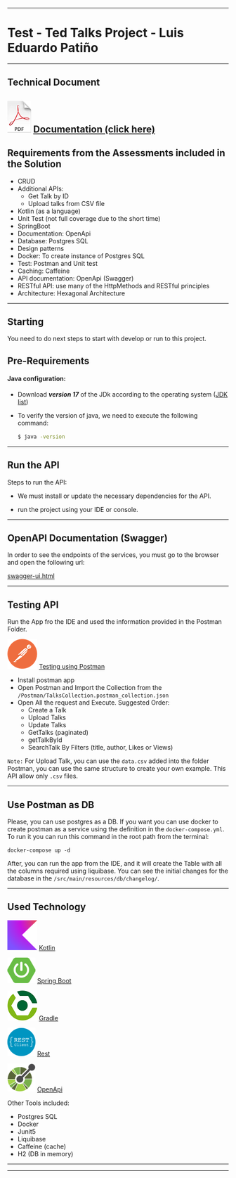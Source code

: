 ***

# Test - Ted Talks Project - Luis Eduardo Patiño

***

## Technical Document

## ![Documentation](documentation/pdf.png) [Documentation (click here)](documentation/Java_programming_intake.pdf)

## Requirements from the Assessments included in the Solution

- CRUD
- Additional APIs:
  - Get Talk by ID
  - Upload talks from CSV file
- Kotlin (as a language)
- Unit Test (not full coverage due to the short time)
- SpringBoot
- Documentation: OpenApi
- Database: Postgres SQL
- Design patterns
- Docker: To create instance of Postgres SQL
- Test: Postman and Unit test
- Caching: Caffeine
- API documentation: OpenApi (Swagger)
- RESTful API: use many of the HttpMethods and RESTful principles
- Architecture: Hexagonal Architecture

***

## Starting

You need to do next steps to start with develop or run to this project.

## Pre-Requirements

#### Java configuration:

- Download  ***version 17*** of the JDk according to the operating
  system ([JDK list](https://www.oracle.com/java/technologies/downloads/#java17))


- To verify the version of java, we need to execute the following command:
    ```sh
    $ java -version
    ```

***

## Run the API

Steps to run the API:

- We must install or update the necessary dependencies for
  the API.

- run the project using your IDE or console.


***

## OpenAPI Documentation (Swagger)

In order to see the endpoints of the services, you must go to
the browser and open the following url:

[swagger-ui.html](http://localhost:8080/api/swagger-ui.html)

***

## Testing API

Run the App fro the IDE and used the information provided in the Postman Folder.

![Postman](documentation/postman.png) [Testing using Postman](https://www.postman.com/)

- Install postman app
- Open Postman and Import the Collection from the `/Postman/TalksCollection.postman_collection.json`
- Open All the request and Execute. Suggested Order:
  - Create a Talk
  - Upload Talks
  - Update Talks
  - GetTalks (paginated)
  - getTalkById
  - SearchTalk By Filters (title, author, Likes or Views)

`Note:` For Upload Talk, you can use the `data.csv` added into the folder Postman, you can use the same structure 
to create your own example. This API allow only `.csv` files.

***

## Use Postman as DB

Please, you can use postgres as a DB. If you want you can use docker to create postman as a service using the definition 
in the `docker-compose.yml`.
To run it you can run this command in the root path from the terminal:

```
docker-compose up -d  
```

After, you can run the app from the IDE, and it will create the Table with all the columns required using liquibase. 
You can see the initial changes for the database in the `/src/main/resources/db/changelog/`.
***

## Used Technology

![Kotlin](documentation/Kotlin.png) [Kotlin](https://kotlinlang.org/)

![Spring Boot](documentation/spring-boot.png) [Spring Boot](https://spring.io/projects/spring-boot)

![Gradle](documentation/gradle.png) [Gradle](https://gradle.org/)

![Rest](documentation/rest.png) [Rest](https://es.wikipedia.org/wiki/Transferencia_de_Estado_Representacional)

![OpenApi](documentation/openapi.png) [OpenApi](https://www.openapis.org/)

Other Tools included:
- Postgres SQL
- Docker
- Junit5
- Liquibase
- Caffeine (cache)
- H2 (DB in memory)

***
***